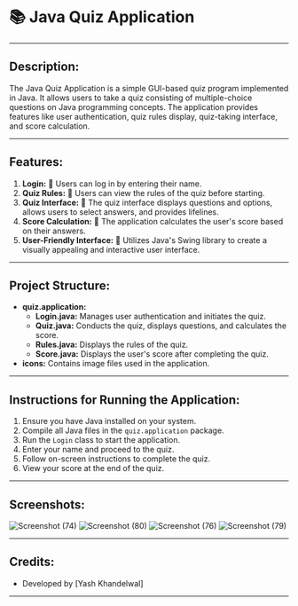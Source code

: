 # 📚 Java Quiz Application

---

## Description:
The Java Quiz Application is a simple GUI-based quiz program implemented in Java. It allows users to take a quiz consisting of multiple-choice questions on Java programming concepts. The application provides features like user authentication, quiz rules display, quiz-taking interface, and score calculation.

---

## Features:
1. **Login:** 🚪 Users can log in by entering their name.
2. **Quiz Rules:** 📜 Users can view the rules of the quiz before starting.
3. **Quiz Interface:** 📝 The quiz interface displays questions and options, allows users to select answers, and provides lifelines.
4. **Score Calculation:** 🧮 The application calculates the user's score based on their answers.
5. **User-Friendly Interface:** 🎨 Utilizes Java's Swing library to create a visually appealing and interactive user interface.

---

## Project Structure:
- **quiz.application:**
  - **Login.java:** Manages user authentication and initiates the quiz.
  - **Quiz.java:** Conducts the quiz, displays questions, and calculates the score.
  - **Rules.java:** Displays the rules of the quiz.
  - **Score.java:** Displays the user's score after completing the quiz.
- **icons:** Contains image files used in the application.

---

## Instructions for Running the Application:
1. Ensure you have Java installed on your system.
2. Compile all Java files in the `quiz.application` package.
3. Run the `Login` class to start the application.
4. Enter your name and proceed to the quiz.
5. Follow on-screen instructions to complete the quiz.
6. View your score at the end of the quiz.

---

## Screenshots:
![Screenshot (74)](https://github.com/ykhandelwal571/Java-Quiz-Application/assets/98113808/b64b674f-fbbf-4cd2-a074-10044e41d0a6)
![Screenshot (80)](https://github.com/ykhandelwal571/Java-Quiz-Application/assets/98113808/c7ecb871-0740-41ba-a938-32547cd7aa21)
![Screenshot (76)](https://github.com/ykhandelwal571/Java-Quiz-Application/assets/98113808/d1e2ae3c-c05a-4250-a9fe-ffab39b85255)
![Screenshot (79)](https://github.com/ykhandelwal571/Java-Quiz-Application/assets/98113808/9c89018f-7c94-4bc7-a389-4ed54e7adc8d)


---

## Credits:
- Developed by [Yash Khandelwal]

---

